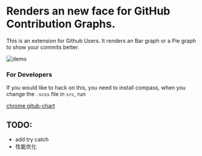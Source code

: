 # Renders an new face for GitHub Contribution Graphs.

This is an extension for Github Users.
It renders an Bar graph or a Pie graph to show your commits better.

![demo](http://static-file-pdd.oss-cn-hangzhou.aliyuncs.com/image/4-3.png)

### For Developers

If you would like to hack on this, you need to install compass, when you change the ```.scss``` file in ```src```, run 

[chrome gitub-chart](https://chrome.google.com/webstore/detail/github-chart/apaldppjjcjgjddfobajdclccgkbkkje)

## TODO:

* add try catch
* 性能优化

